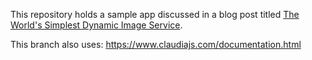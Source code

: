This repository holds a sample app discussed in a blog post titled [The World's Simplest Dynamic Image Service](http://iamnotmyself.com/2013/06/19/the-worlds-simplest-dynamic-image-service/).


This branch also uses:
https://www.claudiajs.com/documentation.html
